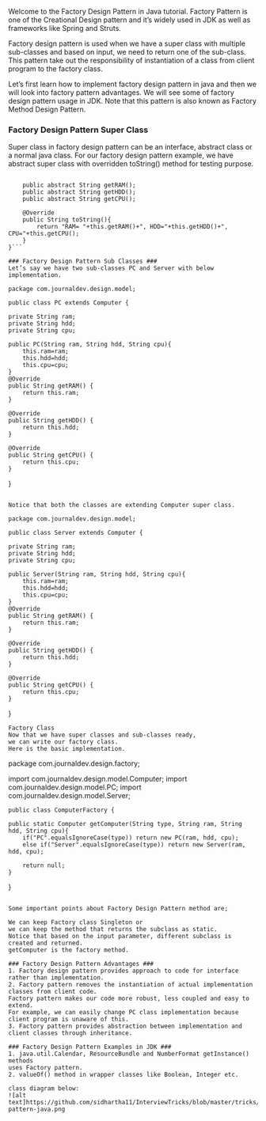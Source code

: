 Welcome to the Factory Design Pattern in Java tutorial. 
Factory Pattern is one of the Creational Design pattern and it’s 
widely used in JDK as well as frameworks like Spring and Struts.

[see link]:https://www.journaldev.com/1392/factory-design-pattern-in-java

Factory design pattern is used when we have a super class with multiple sub-classes 
and based on input, we need to return one of the sub-class. 
This pattern take out the responsibility of instantiation of a class from client 
program to the factory class.

Let’s first learn how to implement factory design pattern in java and 
then we will look into factory pattern advantages. 
We will see some of factory design pattern usage in JDK. Note that this pattern is also 
known as Factory Method Design Pattern.

### Factory Design Pattern Super Class ###
Super class in factory design pattern can be an interface, abstract class or a normal java class. 
For our factory design pattern example, we have abstract super class with 
overridden toString() method for testing purpose.

```public abstract class Computer {
	
	public abstract String getRAM();
	public abstract String getHDD();
	public abstract String getCPU();
	
	@Override
	public String toString(){
		return "RAM= "+this.getRAM()+", HDD="+this.getHDD()+", CPU="+this.getCPU();
	}
}```

### Factory Design Pattern Sub Classes ###
Let’s say we have two sub-classes PC and Server with below implementation.

```
    package com.journaldev.design.model;

    public class PC extends Computer {

	private String ram;
	private String hdd;
	private String cpu;
	
	public PC(String ram, String hdd, String cpu){
		this.ram=ram;
		this.hdd=hdd;
		this.cpu=cpu;
	}
	@Override
	public String getRAM() {
		return this.ram;
	}

	@Override
	public String getHDD() {
		return this.hdd;
	}

	@Override
	public String getCPU() {
		return this.cpu;
	}

}
```

Notice that both the classes are extending Computer super class.

```
    package com.journaldev.design.model;

    public class Server extends Computer {

	private String ram;
	private String hdd;
	private String cpu;
	
	public Server(String ram, String hdd, String cpu){
		this.ram=ram;
		this.hdd=hdd;
		this.cpu=cpu;
	}
	@Override
	public String getRAM() {
		return this.ram;
	}

	@Override
	public String getHDD() {
		return this.hdd;
	}

	@Override
	public String getCPU() {
		return this.cpu;
	}

}
```
Factory Class
Now that we have super classes and sub-classes ready, 
we can write our factory class. 
Here is the basic implementation.

```
package com.journaldev.design.factory;

import com.journaldev.design.model.Computer;
import com.journaldev.design.model.PC;
import com.journaldev.design.model.Server;

    public class ComputerFactory {

	public static Computer getComputer(String type, String ram, String hdd, String cpu){
		if("PC".equalsIgnoreCase(type)) return new PC(ram, hdd, cpu);
		else if("Server".equalsIgnoreCase(type)) return new Server(ram, hdd, cpu);
		
		return null;
	}
}
```

Some important points about Factory Design Pattern method are;

We can keep Factory class Singleton or 
we can keep the method that returns the subclass as static.
Notice that based on the input parameter, different subclass is created and returned. 
getComputer is the factory method.

### Factory Design Pattern Advantages ###
1. Factory design pattern provides approach to code for interface rather than implementation.
2. Factory pattern removes the instantiation of actual implementation classes from client code. 
Factory pattern makes our code more robust, less coupled and easy to extend. 
For example, we can easily change PC class implementation because client program is unaware of this.
3. Factory pattern provides abstraction between implementation and client classes through inheritance.

### Factory Design Pattern Examples in JDK ###
1. java.util.Calendar, ResourceBundle and NumberFormat getInstance() methods 
uses Factory pattern.
2. valueOf() method in wrapper classes like Boolean, Integer etc.

class diagram below:
![alt text]https://github.com/sidhartha11/InterviewTricks/blob/master/tricks/readmeimages/factory-pattern-java.png
